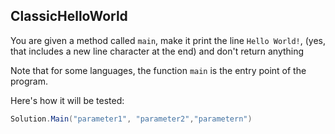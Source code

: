 ## ClassicHelloWorld

You are given a method called `main`, make it print the line `Hello World!`, (yes, that includes a new line character at the end) and don't return anything

Note that for some languages, the function `main` is the entry point of the program.

Here's how it will be tested:

```csharp
Solution.Main("parameter1", "parameter2","parametern")
```